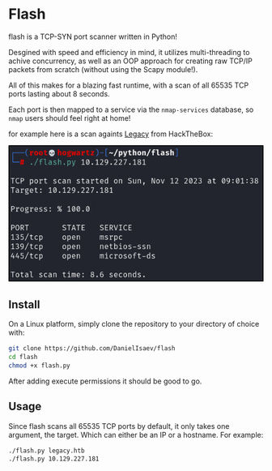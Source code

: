 # Flash

flash is a TCP-SYN port scanner written in Python! 

Desgined with speed and efficiency in mind, it utilizes multi-threading to achive concurrency, as well as an OOP approach for creating raw TCP/IP packets from scratch (without using the Scapy module!). 

All of this makes for a blazing fast runtime, with a scan of all 65535 TCP ports lasting about 8 seconds. 

Each port is then mapped to a service via the `nmap-services` database, so `nmap` users should feel right at home! 

for example here is a scan againts [Legacy](https://app.hackthebox.com/machines/2) from HackTheBox:

![out-exmp](https://github.com/DanielIsaev/flash/blob/main/img/out-exmp.png)


## Install

On a Linux platform, simply clone the repository to your directory of choice with:

```bash
git clone https://github.com/DanielIsaev/flash
cd flash
chmod +x flash.py
```

After adding execute permissions it should be good to go. 


## Usage

Since flash scans all 65535 TCP ports by default, it only takes one argument, the target. Which can either be an IP or a hostname. For example:

```bash
./flash.py legacy.htb 
./flash.py 10.129.227.181
```

